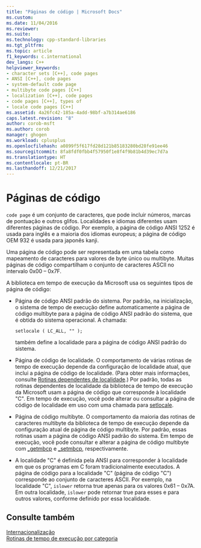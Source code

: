 ```yaml
---
title: "Páginas de código | Microsoft Docs"
ms.custom: 
ms.date: 11/04/2016
ms.reviewer: 
ms.suite: 
ms.technology: cpp-standard-libraries
ms.tgt_pltfrm: 
ms.topic: article
f1_keywords: c.international
dev_langs: C++
helpviewer_keywords:
- character sets [C++], code pages
- ANSI [C++], code pages
- system-default code page
- multibyte code pages [C++]
- localization [C++], code pages
- code pages [C++], types of
- locale code pages [C++]
ms.assetid: 4a26fc42-185a-4add-98bf-a7b314ae6186
caps.latest.revision: "8"
author: corob-msft
ms.author: corob
manager: ghogen
ms.workload: cplusplus
ms.openlocfilehash: a0899f5f617fd28d121b85183280bd28fe91ee46
ms.sourcegitcommit: 8fa8fdf0fbb4f57950f1e8f4f9b81b4d39ec7d7a
ms.translationtype: HT
ms.contentlocale: pt-BR
ms.lasthandoff: 12/21/2017
---
```

# <a name="code-pages"></a>Páginas de código
`code page` é um conjunto de caracteres, que pode incluir números, marcas de pontuação e outros glifos. Localidades e idiomas diferentes usam diferentes páginas de código. Por exemplo, a página de código ANSI 1252 é usada para inglês e a maioria dos idiomas europeus; a página de código OEM 932 é usada para japonês kanji.  
  
 Uma página de código pode ser representada em uma tabela como mapeamento de caracteres para valores de byte único ou multibyte. Muitas páginas de código compartilham o conjunto de caracteres ASCII no intervalo 0x00 – 0x7F.  
  
 A biblioteca em tempo de execução da Microsoft usa os seguintes tipos de página de código:  
  
-   Página de código ANSI padrão do sistema. Por padrão, na inicialização, o sistema de tempo de execução define automaticamente a página de código multibyte para a página de código ANSI padrão do sistema, que é obtida do sistema operacional. A chamada:  
  
    ```  
    setlocale ( LC_ALL, "" );  
    ```  
  
     também define a localidade para a página de código ANSI padrão do sistema.  
  
-   Página de código de localidade. O comportamento de várias rotinas de tempo de execução depende da configuração de localidade atual, que inclui a página de código de localidade. (Para obter mais informações, consulte [Rotinas dependentes de localidade](../c-runtime-library/locale.md).) Por padrão, todas as rotinas dependentes de localidade da biblioteca de tempo de execução da Microsoft usam a página de código que corresponde à localidade "C". Em tempo de execução, você pode alterar ou consultar a página de código de localidade em uso com uma chamada para [setlocale](../c-runtime-library/reference/setlocale-wsetlocale.md).  
  
-   Página de código multibyte. O comportamento da maioria das rotinas de caracteres multibyte da biblioteca de tempo de execução depende da configuração atual de página de código multibyte. Por padrão, essas rotinas usam a página de código ANSI padrão do sistema. Em tempo de execução, você pode consultar e alterar a página de código multibyte com [_getmbcp](../c-runtime-library/reference/getmbcp.md) e [_setmbcp](../c-runtime-library/reference/setmbcp.md), respectivamente.  
  
-   A localidade "C" é definida pela ANSI para corresponder à localidade em que os programas em C foram tradicionalmente executados. A página de código para a localidade "C" (página de código "C") corresponde ao conjunto de caracteres ASCII. Por exemplo, na localidade "C", `islower` retorna true apenas para os valores 0x61 – 0x7A. Em outra localidade, `islower` pode retornar true para esses e para outros valores, conforme definido por essa localidade.  
  
## <a name="see-also"></a>Consulte também  
 [Internacionalização](../c-runtime-library/internationalization.md)   
 [Rotinas de tempo de execução por categoria](../c-runtime-library/run-time-routines-by-category.md)